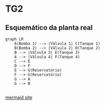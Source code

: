 # TG2

## Esquemático da planta real

```mermaid
graph LR
    A(Bomba 1) --> |Válvula 1| C(Tanque 1)
    B(Bomba 2) --> |Válvula 2| D(Tanque 2)
    B --> |Válvula 3| E(Tanque 3)
    A --> |Válvula 4| F(Tanque 4)
    C --> E
    D --> F
    E --> G(Reservatório)
    F --> G(Reservatório)
    G --> A
    G --> B
  
  ```
  [mermaid site](https://mermaid.live/)
